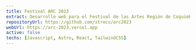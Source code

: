 ```yaml
---
title: Festival ARC 2023
extract: Desarrollo web para el Festival de las Artes Región de Coquimbo (Festival ARC), realizado en 2023 y organizado por la Seremi de las Culturas, las Artes y el Patrimonio de Chile e IMREC (Industrias Musicales Región de Coquimbo)
repositoryUrl: https://github.com/strocs/arc2023
webUrl: https://arc-2023.vercel.app
active: false
techs: [Javascript, Astro, React, TailwindCSS]
---
```





